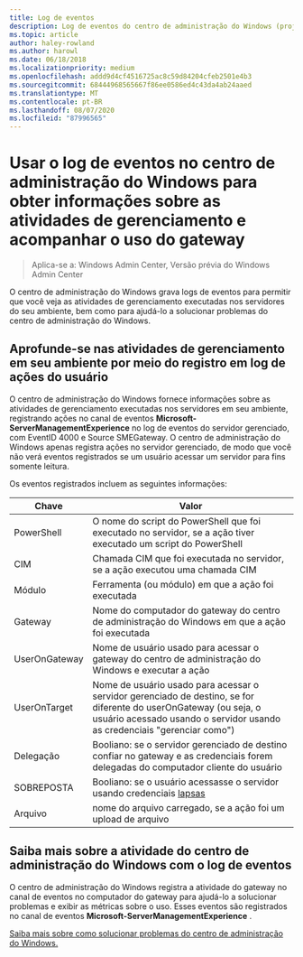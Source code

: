 ```yaml
---
title: Log de eventos
description: Log de eventos do centro de administração do Windows (projeto Honolulu)
ms.topic: article
author: haley-rowland
ms.author: harowl
ms.date: 06/18/2018
ms.localizationpriority: medium
ms.openlocfilehash: addd9d4cf4516725ac8c59d84204cfeb2501e4b3
ms.sourcegitcommit: 68444968565667f86ee0586ed4c43da4ab24aaed
ms.translationtype: MT
ms.contentlocale: pt-BR
ms.lasthandoff: 08/07/2020
ms.locfileid: "87996565"
---
```

# <a name="use-event-logging-in-windows-admin-center-to-gain-insight-into-management-activities-and-track-gateway-usage"></a>Usar o log de eventos no centro de administração do Windows para obter informações sobre as atividades de gerenciamento e acompanhar o uso do gateway

>Aplica-se a: Windows Admin Center, Versão prévia do Windows Admin Center

O centro de administração do Windows grava logs de eventos para permitir que você veja as atividades de gerenciamento executadas nos servidores do seu ambiente, bem como para ajudá-lo a solucionar problemas do centro de administração do Windows.

## <a name="gain-insight-into-management-activities-in-your-environment-through-user-action-logging"></a>Aprofunde-se nas atividades de gerenciamento em seu ambiente por meio do registro em log de ações do usuário

O centro de administração do Windows fornece informações sobre as atividades de gerenciamento executadas nos servidores em seu ambiente, registrando ações no canal de eventos **Microsoft-ServerManagementExperience** no log de eventos do servidor gerenciado, com EventID 4000 e Source SMEGateway. O centro de administração do Windows apenas registra ações no servidor gerenciado, de modo que você não verá eventos registrados se um usuário acessar um servidor para fins somente leitura.

Os eventos registrados incluem as seguintes informações:

| Chave           | Valor                                                                                              |
|---------------|----------------------------------------------------------------------------------------------------|
| PowerShell    | O nome do script do PowerShell que foi executado no servidor, se a ação tiver executado um script do PowerShell |
| CIM           | Chamada CIM que foi executada no servidor, se a ação executou uma chamada CIM                        |
| Módulo        | Ferramenta (ou módulo) em que a ação foi executada                                                     |
| Gateway       | Nome do computador do gateway do centro de administração do Windows em que a ação foi executada                     |
| UserOnGateway | Nome de usuário usado para acessar o gateway do centro de administração do Windows e executar a ação                    |
| UserOnTarget  | Nome de usuário usado para acessar o servidor gerenciado de destino, se for diferente do userOnGateway (ou seja, o usuário acessado usando o servidor usando as credenciais "gerenciar como") |
| Delegação    | Booliano: se o servidor gerenciado de destino confiar no gateway e as credenciais forem delegadas do computador cliente do usuário             |
| SOBREPOSTA          | Booliano: se o usuário acessasse o servidor usando credenciais [lapsas](/previous-versions/mt227395(v=msdn.10))                          |
| Arquivo          | nome do arquivo carregado, se a ação foi um upload de arquivo                                |

## <a name="learn-about-windows-admin-center-activity-with-event-logging"></a>Saiba mais sobre a atividade do centro de administração do Windows com o log de eventos

O centro de administração do Windows registra a atividade do gateway no canal de eventos no computador do gateway para ajudá-lo a solucionar problemas e exibir as métricas sobre o uso. Esses eventos são registrados no canal de eventos **Microsoft-ServerManagementExperience** .

[Saiba mais sobre como solucionar problemas do centro de administração do Windows.](../support/troubleshooting.md)